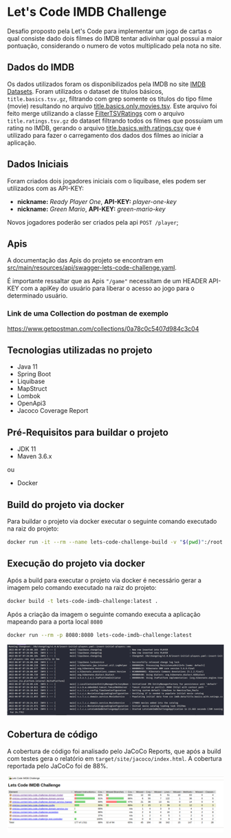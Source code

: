 # Let's Code IMDB Challenge

Desafio proposto pela Let's Code para implementar um jogo de cartas 
o qual consiste dado dois filmes do IMDB tentar adivinhar qual possui a maior pontuação,
considerando o numero de votos multiplicado pela nota no site.

## Dados do IMDB
Os dados utilizados foram os disponibilizados pela IMDB no site [IMDB Datasets](https://www.imdb.com/interfaces/). Foram utilizados o dataset de titulos básicos, `title.basics.tsv.gz`, filtrando com grep somente os titulos do tipo filme (movie) resultando no arquivo [title.basics.only.movies.tsv](src/test/resources/imdb.data/title.basics.only.movies.tsv). 
Este arquivo foi feito merge utilizando a classe [FilterTSVRatings](src/test/java/vinicius/cornieri/lets/code/challenge/FilterTSVRatings.java) com o arquivo `title.ratings.tsv.gz` do dataset filtrando todos os filmes que possuiam um rating no IMDB, gerando o arquivo [title.basics.with.ratings.csv](src/main/resources/imdb.data/title.basics.with.ratings.csv) que é utilizado para fazer o carregamento dos dados dos filmes ao iniciar a aplicação.

## Dados Iniciais

Foram criados dois jogadores iniciais com o liquibase, eles podem ser utilizados com as API-KEY:
- **nickname:** *Ready Player One*, **API-KEY:** *player-one-key*
- **nickname:** *Green Mario*, **API-KEY:** *green-mario-key*

Novos jogadores poderão ser criados pela api `POST /player`;

## Apis

A documentação das Apis do projeto se encontram em [src/main/resources/api/swagger-lets-code-challenge.yaml](src/main/resources/api/swagger-lets-code-challenge.yaml).

É importante ressaltar que as Apis `"/game"` necessitam de um HEADER API-KEY com a apiKey do usuário para liberar o acesso ao jogo para o determinado usuário.

### Link de uma Collection do postman de exemplo

https://www.getpostman.com/collections/0a78c0c5407d984c3c04

## Tecnologias utilizadas no projeto
- Java 11
- Spring Boot
- Liquibase
- MapStruct
- Lombok
- OpenApi3
- Jacoco Coverage Report

## Pré-Requisitos para buildar o projeto

- JDK 11
- Maven 3.6.x

ou 

- Docker

## Build do projeto via docker

Para buildar o projeto via docker executar o seguinte comando executado na raiz do projeto:

```bash
docker run -it --rm --name lets-code-challenge-build -v "$(pwd)":/root -w /root adoptopenjdk/maven-openjdk11:latest mvn clean install
```

## Execução do projeto via docker

Após a build para executar o projeto via docker é necessário gerar a imagem pelo comando executado na raiz do projeto:

```bash
docker build -t lets-code-imdb-challenge:latest .
```

Após a criação da imagem o seguinte comando executa a aplicação mapeando para a porta local `8080`

```bash
docker run --rm -p 8080:8080 lets-code-imdb-challenge:latest
```

![Aplicação iniciada](others/img/application-started.png)

## Cobertura de código

A cobertura de código foi analisado pelo JaCoCo Reports, que após a build com testes gera o relatório em `target/site/jacoco/index.html`. A cobertura reportada pelo JaCoCo foi de 88%.


![Code Coverage Report](others/img/jacoco-coverage-report.png)